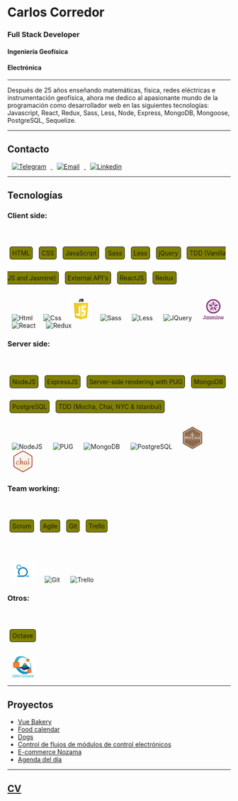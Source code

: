 # Carlos Corredor
### Full Stack Developer
#### Ingeniería Geofísica
#### Electrónica

---

Después de 25 años enseñando matemáticas, física, redes eléctricas e instrumentación geofísica, ahora me dedico al apasionante mundo de la programación como desarrollador web en las siguientes tecnologías: Javascript, React, Redux, Sass, Less, Node, Express, MongoDB, Mongoose, PostgreSQL, Sequelize.

---
## Contacto

<a href="https://t.me/carloscorredorwg" title="Telegram">
  <img
    src="https://media-public.canva.com/Pokwo/MADnBlPokwo/4/t.png"
    alt="Telegram"
    height="50"
    style="margin: 0 10px;"
  />
</a>

<a href="mailto:carloscorredorwg@gmail.com"  title="Email">
  <img
    src="https://upload.wikimedia.org/wikipedia/commons/thumb/b/b1/Email_Shiny_Icon.svg/384px-Email_Shiny_Icon.svg.png"
    alt="Email"
    height="50"
    style="margin: 0 10px;"
  />
</a>

<!-- <a href="https://www.linkedin.com/in/carlos-corredor-78b273189/"  title="Linkedin"> -->
<a href="https://www.linkedin.com/in/carloscorredorwg/"  title="Linkedin">
  <img
    src="https://e7.pngegg.com/pngimages/624/759/png-clipart-linkedin-computer-icons-logo-social-networking-service-facebook-miscellaneous-blue.png"
    alt="Linkedin"
    height="50"
    style="margin: 0 10px;"
  />
</a>
<!-- <br/>
<a src="https://t.me/carloscorredorwg" style="text-decoration: none; cursor: pointer;">
  <span style="padding: 5px; margin: 10px 5px; line-height:4;">Telegram</span>
</a>
<a src="http://gmail.com" style="text-decoration: none; cursor: pointer;">
  <span style="padding: 5px; margin: 10px 5px; line-height:4;">Email</span>
</a>
<a src="https://www.linkedin.com/in/carlos-corredor-78b273189/" style="text-decoration: none; cursor: pointer;">
  <span style="padding: 5px; margin: 10px 5px; line-height:4;">Linkedin</span>
</a> -->
 
<!-- #### [Telegram](https://t.me/carloscorredorwg)
#### [Email](http://gmail.com)
#### [LinkedIn](https://www.linkedin.com/in/carlos-corredor-78b273189/) -->

---
## Tecnologías
### Client side:
<br/>
<!-- #### Html ![alt Html](https://media-public.canva.com/MADnA86aYCk/1/thumbnail.png) -->

<!-- `HTML`
`CSS`
`JavaScript`
`Sass`
`Less`
`jQuery`
`TDD (Vanilla JS and Jasmine)`
`External API's`
`ReactJS`
`Redux` -->
<span 
style="border: solid 1px; border-radius: 5px; background: olive; padding: 5px; margin: 10px 5px; line-height:4;">HTML</span>
<span 
style="border: solid 1px; border-radius: 5px; background: olive; padding: 5px; margin: 10px 5px; line-height:4;">CSS</span>
<span 
style="border: solid 1px; border-radius: 5px; background: olive; padding: 5px; margin: 10px 5px; line-height:4;">JavaScript</span>
<span 
style="border: solid 1px; border-radius: 5px; background: olive; padding: 5px; margin: 10px 5px; line-height:4;">Sass</span>
<span 
style="border: solid 1px; border-radius: 5px; background: olive; padding: 5px; margin: 10px 5px; line-height:4;">Less</span>
<span 
style="border: solid 1px; border-radius: 5px; background: olive; padding: 5px; margin: 10px 5px; line-height:4;">jQuery</span>
<span 
style="border: solid 1px; border-radius: 5px; background: olive; padding: 5px; margin: 10px 5px; line-height:4;">TDD (Vanilla JS and Jasmine)</span>
<span 
style="border: solid 1px; border-radius: 5px; background: olive; padding: 5px; margin: 10px 5px; line-height:4;">External API's</span>
<span 
style="border: solid 1px; border-radius: 5px; background: olive; padding: 5px; margin: 10px 5px; line-height:4;">ReactJS</span>
<span 
style="border: solid 1px; border-radius: 5px; background: olive; padding: 5px; margin: 10px 5px; line-height:4;">Redux</span>
<br/>
<br/>
<img
  src="https://media-public.canva.com/MADnA86aYCk/1/thumbnail.png"
  alt="Html"
  height="50"
  style="margin: 0 10px;"
 />
 <img
  src="https://media-public.canva.com/MADnA996b1c/1/thumbnail.png"
  alt="Css"
  height="50"
  style="margin: 0 10px;"
 />
 <img
  src="./images/js-2.png"
  alt="JS"
  height="50"
  style="margin: 0 5px;"
 />
 <img
  src="https://media-public.canva.com/MADnBodxN58/3/thumbnail.png"
  alt="Sass"
  height="50"
  style="margin: 0 10px;"
 />
 <img
  src="https://media-public.canva.com/MADnBqLmXX0/3/thumbnail.png"
  alt="Less"
  height="35"
  style="margin: 0 10px;"
 />
 <img
  src="https://media-public.canva.com/MADnBtgHVVk/3/thumbnail.png"
  alt="JQuery"
  height="50"
  style="margin: 0 10px;"
 />
 <img
  src="./images/jasmine.png"
  alt="Jasmine"
  height="50"
  style="margin: 0 10px;"
 />
 <img
  src="https://media-public.canva.com/MADnAyN3WV0/1/thumbnail.png"
  alt="React"
  height="50"
  style="margin: 0 10px;"
 />
 <img
  src="https://media-public.canva.com/MADnAzfOm9U/1/thumbnail.png"
  alt="Redux"
  height="50"
  style="margin: 0 10px;"
 />

### Server side:
<br/>

<span 
style="border: solid 1px; border-radius: 5px; background: olive; padding: 5px; margin: 10px 5px; line-height:4;">NodeJS</span>
<span 
style="border: solid 1px; border-radius: 5px; background: olive; padding: 5px; margin: 10px 5px; line-height:4;">ExpressJS</span>
<span 
style="border: solid 1px; border-radius: 5px; background: olive; padding: 5px; margin: 10px 5px; line-height:4;">Server-side rendering with PUG</span>
<span 
style="border: solid 1px; border-radius: 5px; background: olive; padding: 5px; margin: 10px 5px; line-height:4;">MongoDB</span>
<span 
style="border: solid 1px; border-radius: 5px; background: olive; padding: 5px; margin: 10px 5px; line-height:4;">PostgreSQL</span>
<span 
style="border: solid 1px; border-radius: 5px; background: olive; padding: 5px; margin: 10px 5px; line-height:4;">TDD (Mocha, Chai, NYC & Istanbul)</span>
<br/>
<br/>
<img
  src="https://media-public.canva.com/MADnA22KqQY/1/thumbnail.png"
  alt="NodeJS"
  height="50"
  style="margin: 0 10px;"
 />
 <img
  src="https://media-public.canva.com/MADnBuf4ZyM/3/thumbnail.png"
  alt="PUG"
  height="50"
  style="margin: 0 10px;"
 />
 <img
  src="https://media-public.canva.com/MADnBuGrknA/3/thumbnail.png"
  alt="MongoDB"
  height="50"
  style="margin: 0 10px;"
 />
 <img
  src="https://media-public.canva.com/MADnA9_gmxI/1/thumbnail.png"
  alt="PostgreSQL"
  height="50"
  style="margin: 0 10px;"
 />
 <img
  src="./images/mocha.png"
  alt="Mocha"
  height="50"
  style="margin: 0 10px;"
 />
 <img
  src="./images/chai.png"
  alt="Chai"
  height="50"
  style="margin: 0 10px;"
 />
 
 ###    Team working:
<br/>

<span 
style="border: solid 1px; border-radius: 5px; background: olive; padding: 5px; margin: 10px 5px; line-height:4;">Scrum</span>
<span 
style="border: solid 1px; border-radius: 5px; background: olive; padding: 5px; margin: 10px 5px; line-height:4;">Agile</span>
<span 
style="border: solid 1px; border-radius: 5px; background: olive; padding: 5px; margin: 10px 5px; line-height:4;">Git</span>
<span 
style="border: solid 1px; border-radius: 5px; background: olive; padding: 5px; margin: 10px 5px; line-height:4;">Trello</span>
<!-- <span 
style="border: solid 1px; border-radius: 5px; background: olive; padding: 5px; margin: 10px 5px; line-height:4;">Slack</span> -->
<br/>
<br/>
<img
  src="./images/scrum.png"
  alt="Scrum"
  height="50"
  style="margin: 0 10px;"
 />
 <img
  src="https://media-public.canva.com/MADnA-j8Eik/1/thumbnail.png"
  alt="Git"
  height="50"
  style="margin: 0 10px;"
 />
 <img
  src="https://media-public.canva.com/MADnA-1owQ0/1/thumbnail.png"
  alt="Trello"
  height="50"
  style="margin: 0 10px;"
 />
 <!-- <img
  src="https://media-public.canva.com/MADnA_yXT9Q/1/thumbnail.png"
  alt="Slack"
  height="50"
  style="margin: 0 10px;"
 /> -->

  ###    Otros:
<br/>

<span 
style="border: solid 1px; border-radius: 5px; background: olive; padding: 5px; margin: 10px 5px; line-height:4;">Octave</span>
<br/>
<br/>
 <img
  src="./images/octave.png"
  alt="Octave"
  height="50"
  style="margin: 0 10px;"
 />

---
## Proyectos
<!-- ### [Food calendar](https://github.com/AgustinKowalczuk/PG-FoodCalendar/tree/CopiaSeguridad")
### [Dogs](https://github.com/Carlos7979/PI-Dogs-FT15a) -->
<ul>
  <li><a href="https://github.com/Carlos7979/vue-project" target="_blank">Vue Bakery</a></li>
  <li><a href="https://github.com/AgustinKowalczuk/PG-FoodCalendar/tree/CopiaSeguridad" target="_blank">Food calendar</a></li>
  <li><a href="https://github.com/Carlos7979/PI-Dogs-FT15a" target="_blank">Dogs</a></li>
  <li><a href="https://github.com/Carlos7979/cf-mce/tree/develop" target="_blank">Control de flujos de módulos de control electrónicos</a></li>
  <li><a href="https://github.com/Carlos7979/skylab-bootcamp-201904/tree/develop/staff/groups/nozama/nozama-app" target="_blank">E-commerce Nozama</a></li>
  <li><a href="https://github.com/Carlos7979/check-list/tree/develop" target="_blank">Agenda del día</a></li>
</ul>

---
## [CV](./downloads/Curriculum-Carlos-Corredor.pdf)

<!--
**Carlos7979/Carlos7979** is a ✨ _special_ ✨ repository because its `README.md` (this file) appears on your GitHub profile.

Here are some ideas to get you started:

- 🔭 I’m currently working on ...
- 🌱 I’m currently learning ...
- 👯 I’m looking to collaborate on ...
- 🤔 I’m looking for help with ...
- 💬 Ask me about ...
- 📫 How to reach me: ...
- 😄 Pronouns: ...
- ⚡ Fun fact: ...
-->
